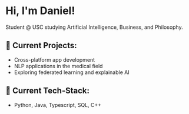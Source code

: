 # Hi, I'm Daniel! 

Student @ USC studying Artificial Intelligence, Business, and Philosophy.

## 🔭 Current Projects:
- Cross-platform app development 
- NLP applications in the medical field
- Exploring federated learning and explainable AI

## 🌱 Current Tech-Stack:
- Python, Java, Typescript, SQL, C++
